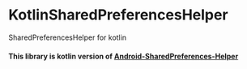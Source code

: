 # KotlinSharedPreferencesHelper
SharedPreferencesHelper for kotlin

#### This library is kotlin version of [Android-SharedPreferences-Helper](https://github.com/viralypatel/Android-SharedPreferences-Helper)
